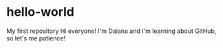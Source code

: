 # hello-world
My first repository
Hi everyone!
I'm Daiana and I'm learning about GitHub, so let's me patience!
